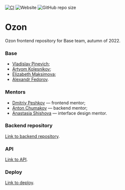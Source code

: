 [![CI]()]() ![Website](http://89.208.198.137:8081/) ![GitHub repo size](https://github.com/frontend-park-mail-ru/2022_2_Base)

# Ozon

Ozon frontend repository for Base team, autumn of 2022.

### Base

* [Vladislav Pinevich](https://github.com/tUnknownLegend);
* [Artyom Kolesnikov](https://github.com/EuphoriaAbsorber);
* [Elizabeth Maksimova](https://github.com/Liza1040);
* [Alexandr Fedorov](https://github.com/thelvv).

### Mentors

* [Dmitriy Peshkov](https://github.com/DPeshkoff) — frontend mentor;
* [Anton Chumakov](https://github.com/TonyBlock) — backend mentor;
* [Anastasia Shishova](https://github.com/NellinLin) — interface design mentor.

### Backend repository
[Link to backend repository](https://github.com/go-park-mail-ru/2022_2_Base).

### API
[Link to API](https://app.swaggerhub.com/apis/PINEVICHV/Base).

### Deploy
[Link to deploy](http://89.208.198.137:8081/).
